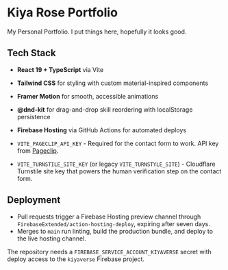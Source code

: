 # Kiya Rose Portfolio

My Personal Portfolio. I put things here, hopefully it looks good.

## Tech Stack

- **React 19 + TypeScript** via Vite
- **Tailwind CSS** for styling with custom material-inspired components
- **Framer Motion** for smooth, accessible animations
- **@dnd-kit** for drag-and-drop skill reordering with localStorage persistence
- **Firebase Hosting** via GitHub Actions for automated deploys

- `VITE_PAGECLIP_API_KEY` - Required for the contact form to work. API key from [Pageclip](https://pageclip.co/).
- `VITE_TURNSTILE_SITE_KEY` (or legacy `VITE_TURNSTYLE_SITE`) - Cloudflare Turnstile site key that powers the human verification step on the contact form.

## Deployment

- Pull requests trigger a Firebase Hosting preview channel through `FirebaseExtended/action-hosting-deploy`, expiring after seven days.
- Merges to `main` run linting, build the production bundle, and deploy to the live hosting channel.

The repository needs a `FIREBASE_SERVICE_ACCOUNT_KIYAVERSE` secret with deploy access to the `kiyaverse` Firebase project.
